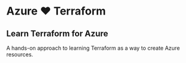 # Azure :hearts: Terraform

## Learn Terraform for Azure

A hands-on approach to learning Terraform as a way to create Azure resources.
